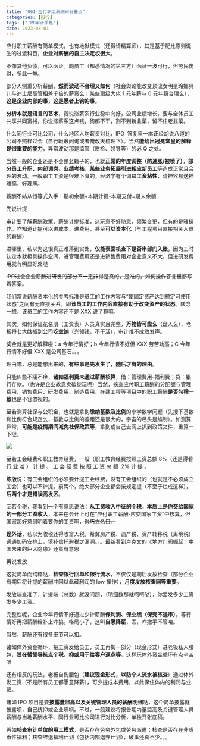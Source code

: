 ```yaml
---
title: "061-应付职工薪酬审计要点"
categories: [投行]
tags: ["IPO审计手札"]
date: 2023-08-01
---
```

应付职工薪酬有简单模式，也有地狱模式（还得请精算师），其是基于配比原则诞生的过渡科目，**企业对薪酬的自主决定权很大**。

不像其他负债，可以函证。向员工（知悉情况的第三方）函证一波可行，但劳民伤财，多此一举。

部分人侧重分析薪酬，**然而波动不合理又如何**（社会舆论能改变顶流女明星玲娜贝儿与迪士尼高管相差千倍的薪资么；某些顶级大佬 1 元年薪与 0 元年薪合理么），**这是企业内部的事，这是愿者上钩的事**。

**分析本就是语言的艺术**，我说涨薪系行业稳中向好，公司业绩增长，要与全体员工共享共同富裕，你说涨薪系这点钱，狗都不干，割不到新韭菜，留不住老韭菜。

什么同行业可比公司，什么地区人均薪资对比，IPO  答复里一本正经胡说八道的公司不照样过会（自行瞅瞅问询或者俺改天梳理下）。当然**能给出冠冕堂皇的解释是很重要的能力**，异常波动那是监管（质检、领导等）的必 Q 之处。

当然一般的企业还是不会整幺蛾子的，也就**正常的年度调整（防通胀/被喷了）**，**部分员工升职、内部调岗、业绩考核**，**某些业务拓展引进相应新员工**等造成正常且合理的波动。一般职工工资是很难下降的，经济学有个词曰**工资粘性**，请神容易送神难嘛，好理解。

薪酬不妨从恒等式入手：期初余额+本期计提-本期支付=期末余额

先说计提

审计要了解薪酬政策、薪酬计提标准，这玩意不好随意、频繁变更，但有的是骚操作。咋知道计提可以进成本，进费用，甚至**可以资本化**（与工程项目直接相关人员的薪酬）

进哪里，私以为这很真正难落到实处，**仅能表面核查下是否串部门入账**，因为工时认定本就极具操作空间，进管理费用还是进销售费用对企业意义不大，但进研发费用就有明显好处哒

~~IPO过会企业薪酬进研发的部分不一定非得是真的，是准的，如何操作答复里都写着答案。~~

我们常说薪酬资本化的参考标准是员工的工作内容与“使固定资产达到预定可使用状态”之间有无直接关系，即**该员工的工作内容直接有助于改变资产的状态**。转念一想，该员工的工作内容还不是 XXX 说了算嘛。

其次，如何保证花名册（工资表）人员真实且完整，**万物皆可盘么**（盘人么），老板将七大姑插到公司**吃空饷**（光领钱，不干活），审计难不成敢发声。

奖金就是更好解释啦：a 今年行情好；b 今年行情不好但 XXX 劳苦功高；C 今年行情不好但 XXX 是公司基石。。。

理由嘛，总是能想出来的，**有些事是先发生了，随后才有的理由**。

只能纠些不痛不痒，**诸如福利费未通过薪酬核算**，借：管理费用-福利费；贷：银行存款。（也许是企业故意卖破绽玩呢）当然，核查应付职工薪酬的分配额与管理费用、销售费用、研发费用、制造费用、在建工程等项目中的职工薪酬**是否勾稽一致**也是不容忽视的。

至若测算社保与公积金，也就是拿到**缴纳基数及比例**的小学数学问题（先搜下基数和比例符合规定么，基数与比例的差距还是很大的，宇宙的尽头是编制）。如测算异常，**可能是疫情期间减免社保政策等**，拿到或自己去网上扒到政策文件，重算一下哒。

![](https://cdn.staticaly.com/gh/richffan/img@main/obsidian/IPO/061-应付职工薪酬审计要点_1.webp) 

至若工会经费和职工教育经费，一般（职工教育经费按照工资总额 8%（还是得看行 业 哈 ） 计 提 、 工 会 经 费 按 照 工 资 总 额  2% 计 提 。

**陈版**说：有工会组织的必须要计提工会经费，没有工会组织的（也就是不必须成立工会）也可以不计提。前两个，绝大部分企业都会按规定提（不至于烂成这样），**后两个才是错误高发区**。

至若个税，我看到一个有意思说法：**从工资收入中征的个税，本质上是你交给国家的一部分工资收入**，本来在会计上可在“应付职工薪酬-应交国家工资”中核算，但国家那好意思明着要你的工资啊，~~得巧立名目。~~


**题外话**，私以为收税还得收富人税，希冀房产税、遗产税、资产转移税（离境税）通通加码安排上，填补信托避税之漏洞。。。最新看到卢克文的《地方门阀崛起：中国未来的巨大隐患》还蛮有意思

再说发放

这就简单而纯粹哒，**检查银行回单和银行流水**，不仅仅是期后发放检查（部分企业有期后将计提的薪酬冲回以此藏利润的 low 操作），**月度发放核查同等重要**。

发放端查准了，计提端（总数）就没问题，（明细数那就呵呵哒），你爱发多少工资发多少工资。

完整性呢，企业今年行情不好通过少计薪酬**保利润、保业绩（保壳不退市）**，等行情好再把薪酬给补上咋搞。格局小了，这叫**自愿降薪**，乖，咋撒手不管哈。

当然，薪酬还有很多细节可以扣。

诸如体外资金循环，把工资发给员工，员工再掏一部分（现金形式）进老板私人腰包，**旨在替领导抗点个税，抑或用于给客户返点等**。这样玩体外资金循环有点辛苦哈

还有相反的玩法，老板自掏腰包（**建议现金形式，以防个人流水被核查**）通过体外发工资（不是所有员工都愿意降薪），可少提成本费用，以此保住体内的利润与业绩。

诸如 IPO 项目是要**披露董监高以及关键管理人员的薪酬明细**哒，这个简单披露就披露呗，自己统抑或企业填呗。不过，一般建议将报告期内董监高及关键管理人员薪酬与当地薪酬水平、同行业可比公司进行对比分析，单独开张底稿。

再如**核查审计单位的用工模式**，是否存在劳务外包或劳务派遣；核查是否存在非货币性福利；核查辞退福利计划（包括内部退养计划），破事还真不少。。。